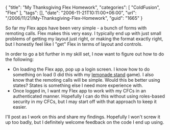 {
	"title": "My Thanksgiving Flex Homework",
	"categories": [
		"ColdFusion",
		"Flex"
	],
	"tags": [],
	"date": "2006-11-21T10:11:00+06:00",
	"url": "/2006/11/21/My-Thanksgiving-Flex-Homework",
	"guid": "1665"
}

So far my Flex apps have been very simple - a bunch of forms with remoting calls. Flex makes this very easy. I typically end up with just small problems of getting my layout just right, or making the format exactly right, but I honestly feel like I "get" Flex in terms of layout and controls.

In order to go a bit further in my skill set, I now want to figure out how to do the following:

<ul>
<li>On loading the Flex app, pop up a login screen. I know how to do something on load (I did this with my <a href="http://ray.camdenfamily.com/index.cfm/2006/11/10/Making-lemonade-with-Flex">lemonade stand</a> game). I also know that the remoting calls will be simple. Would this be better using states? States is something else I need more experience with.
<li>Once logged in, I want my Flex app to work with my CFCs in an authenticated manner. Hopefully I can do this without using roles-based security in my CFCs, but I may start off with that approach to keep it easier.
</ul>

I'll post as I work on this and share my findings. Hopefully I won't screw it up too badly, but I definitely welcome feedback on the code I end up using.